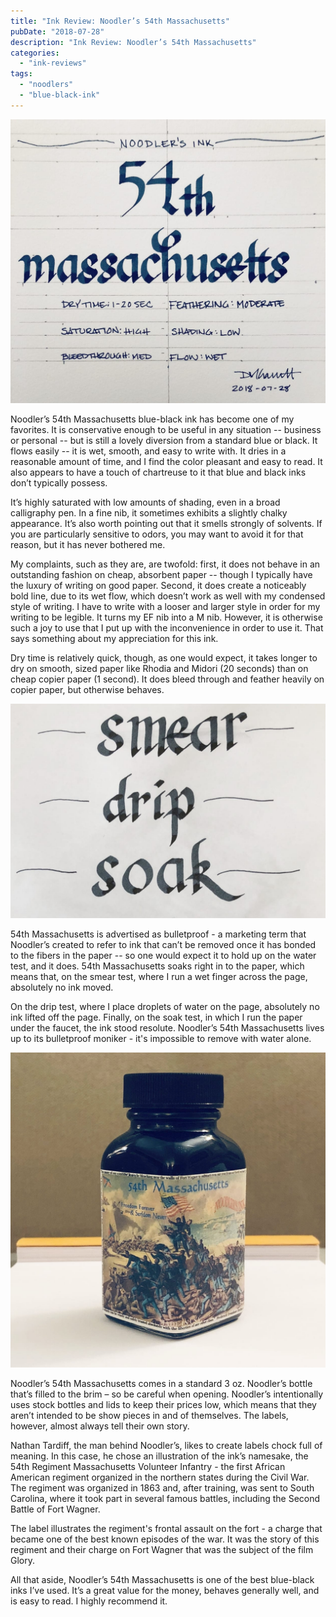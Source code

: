 ```yaml
---
title: "Ink Review: Noodler’s 54th Massachusetts"
pubDate: "2018-07-28"
description: "Ink Review: Noodler’s 54th Massachusetts"
categories:
  - "ink-reviews"
tags:
  - "noodlers"
  - "blue-black-ink"
---
```


![Exemplar](exemplar.jpg)

Noodler’s 54th Massachusetts blue-black ink has become one of my favorites. It is conservative enough to be useful in any situation -- business or personal -- but is still a lovely diversion from a standard blue or black. It flows easily -- it is wet, smooth, and easy to write with. It dries in a reasonable amount of time, and I find the color pleasant and easy to read. It also appears to have a touch of chartreuse to it that blue and black inks don’t typically possess.

It’s highly saturated with low amounts of shading, even in a broad calligraphy pen. In a fine nib, it sometimes exhibits a slightly chalky appearance. It’s also worth pointing out that it smells strongly of solvents. If you are particularly sensitive to odors, you may want to avoid it for that reason, but it has never bothered me.

My complaints, such as they are, are twofold: first, it does not behave in an outstanding fashion on cheap, absorbent paper -- though I typically have the luxury of writing on good paper. Second, it does create a noticeably bold line, due to its wet flow, which doesn’t work as well with my condensed style of writing. I have to write with a looser and larger style in order for my writing to be legible. It turns my EF nib into a M nib. However, it is otherwise such a joy to use that I put up with the inconvenience in order to use it. That says something about my appreciation for this ink.

Dry time is relatively quick, though, as one would expect, it takes longer to dry on smooth, sized paper like Rhodia and Midori (20 seconds) than on cheap copier paper (1 second). It does bleed through and feather heavily on copier paper, but otherwise behaves.

![Durability](durability.jpg)

54th Massachusetts is advertised as bulletproof - a marketing term that Noodler’s created to refer to ink that can’t be removed once it has bonded to the fibers in the paper -- so one would expect it to hold up on the water test, and it does. 54th Massachusetts soaks right in to the paper, which means that, on the smear test, where I run a wet finger across the page, absolutely no ink moved.

On the drip test, where I place droplets of water on the page, absolutely no ink lifted off the page. Finally, on the soak test, in which I run the paper under the faucet, the ink stood resolute. Noodler’s 54th Massachusetts lives up to its bulletproof moniker - it's impossible to remove with water alone.

![Bottle](bottle.jpg)

Noodler’s 54th Massachusetts comes in a standard 3 oz. Noodler’s bottle that’s filled to the brim – so be careful when opening. Noodler’s intentionally uses stock bottles and lids to keep their prices low, which means that they aren’t intended to be show pieces in and of themselves. The labels, however, almost always tell their own story.

Nathan Tardiff, the man behind Noodler’s, likes to create labels chock full of meaning. In this case, he chose an illustration of the ink’s namesake, the 54th Regiment Massachusetts Volunteer Infantry - the first African American regiment organized in the northern states during the Civil War. The regiment was organized in 1863 and, after training, was sent to South Carolina, where it took part in several famous battles, including the Second Battle of Fort Wagner.

The label illustrates the regiment's frontal assault on the fort - a charge that became one of the best known episodes of the war. It was the story of this regiment and their charge on Fort Wagner that was the subject of the film Glory.

All that aside, Noodler’s 54th Massachusetts is one of the best blue-black inks I’ve used. It’s a great value for the money, behaves generally well, and is easy to read. I highly recommend it.
